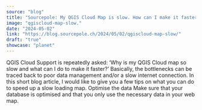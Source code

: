 ```yaml
---
source: "blog"
title: "Sourcepole: My QGIS Cloud Map is slow. How can I make it faster?"
image: "qgiscloud-map-slow."
date: "2024-05-02"
link: "https://blog.sourcepole.ch/2024/05/02/qgiscloud-map-slow/"
draft: "true"
showcase: "planet"
---
```


QGIS Cloud Support is repeatedly asked: ‘Why is my QGIS Cloud map so slow and what can I do to make it faster?’ Basically, the bottlenecks can be traced back to poor data management and/or a slow internet connection. In this short blog article, I would like to give you a few tips on what you can do to speed up a slow loading map.
Optimise the data Make sure that your database is optimised and that you only use the necessary data in your web map.
